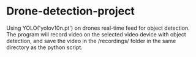 # Drone-detection-project
Using YOLO('yolov10n.pt') on drones real-time feed for object detection.
The program will record video on the selected video device with object detection, and save the video in the /recordings/ folder
in the same directory as the python script.
